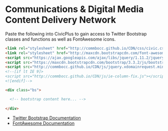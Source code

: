 # Communications & Digital Media Content Delivery Network

Paste the following into CivicPlus to gain access to Twitter Bootstrap classes and functions as well as FontAwesome icons.

```html
<link rel="stylesheet" href="http://commbocc.github.io/CDN/css/civic.css">
<link rel="stylesheet" href="http://maxcdn.bootstrapcdn.com/font-awesome/4.3.0/css/font-awesome.min.css">
<script src="https://ajax.googleapis.com/ajax/libs/jquery/1.11.2/jquery.min.js"></script>
<script src="https://maxcdn.bootstrapcdn.com/bootstrap/3.3.2/js/bootstrap.min.js"></script>
<script src="http://commbocc.github.io/CDN/js/jquery.xdomainrequest.min.js"></script>
<!--[if lt IE 9]>
<script src="http://commbocc.github.io/CDN/js/ie-column-fix.js"></script>
<![endif]-->

<div class="bs">

  <!-- bootstrap content here... -->
	
</div>
```
* [Twitter Bootstrap Documentation](http://getbootstrap.com/)
* [FontAwesome Documentation](http://fortawesome.github.io/Font-Awesome/examples/)
